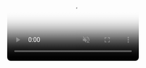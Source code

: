 <p align="center">
  <video
    controls
    playsinline
    muted
    poster="assets/header-poster.jpg"
    style="max-width:100%; height:auto; border-radius:8px;">
    <source src="assets/header.webm" type="video/webm">
    <source src="assets/header.mp4"  type="video/mp4">
    Your browser does not support the HTML5 video tag.
    Here’s a <a href="assets/header.mp4">direct link to the MP4</a>.
  </video>
</p>
